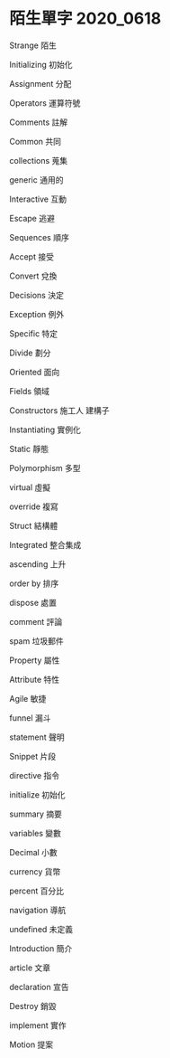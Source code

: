 # 陌生單字 2020_0618

Strange 陌生

Initializing 初始化

Assignment 分配

Operators 運算符號

Comments 註解

Common 共同

collections 蒐集

generic 通用的

Interactive 互動

Escape 逃避

Sequences 順序

Accept 接受

Convert 兌換

Decisions 決定

Exception 例外

Specific 特定

Divide 劃分

Oriented 面向

Fields 領域

Constructors 施工人 建構子

Instantiating 實例化

Static 靜態

Polymorphism 多型

virtual 虛擬

override 複寫

Struct 結構體

Integrated 整合集成

ascending 上升

order by 排序

dispose 處置

comment 評論

spam 垃圾郵件

Property 屬性

Attribute 特性

Agile 敏捷

funnel 漏斗

statement 聲明

Snippet 片段

directive 指令

initialize 初始化

summary 摘要

variables 變數

Decimal 小數

currency 貨幣

percent 百分比

navigation 導航

undefined 未定義

Introduction 簡介

article 文章

declaration 宣告

Destroy 銷毀

implement 實作

Motion 提案





